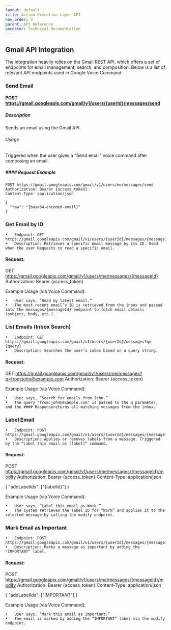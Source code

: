 ```yaml
---
layout: default
title: Action Execution Layer API
nav_order: 3
parent: API Reference
ancestor: Technical Documentation
---
```


## Gmail API Integration

The integration heavily relies on the Gmail REST API, which offers a set of endpoints for email management, search, and composition. Below is a list of relevant API endpoints used in Google Voice Command:

### Send Email

#### POST https://gmail.googleapis.com/gmail/v1/users/{userId}/messages/send

##### Description

Sends an email using the Gmail API.

###### Usage

Triggered when the user gives a “Send email” voice command after composing an email.

##### #### Request Example

```
POST https://gmail.googleapis.com/gmail/v1/users/me/messages/send
Authorization: Bearer {access_token}
Content-Type: application/json

{
  "raw": "{base64-encoded-email}"
}
```

### Get Email by ID

	•	Endpoint: GET https://gmail.googleapis.com/gmail/v1/users/{userId}/messages/{messageId}
	•	Description: Retrieves a specific email message by its ID. Used when the user Requests to read a specific email.

#### Request:

GET https://gmail.googleapis.com/gmail/v1/users/me/messages/{messageId}
Authorization: Bearer {access_token}

Example Usage (via Voice Command):

	•	User says, “Read my latest email.”
	•	The most recent email’s ID is retrieved from the inbox and passed into the messages/{messageId} endpoint to fetch email details (subject, body, etc.).

### List Emails (Inbox Search)

	•	Endpoint: GET https://gmail.googleapis.com/gmail/v1/users/{userId}/messages?q={query}
	•	Description: Searches the user’s inbox based on a query string.

#### Request:

GET https://gmail.googleapis.com/gmail/v1/users/me/messages?q=from:john@example.com
Authorization: Bearer {access_token}

Example Usage (via Voice Command):

	•	User says, “Search for emails from John.”
	•	The query "from:john@example.com" is passed to the q parameter, and the #### Responsereturns all matching messages from the inbox.

### Label Email

	•	Endpoint: POST https://gmail.googleapis.com/gmail/v1/users/{userId}/messages/{messageId}/modify
	•	Description: Applies or removes labels from a message. Triggered by the “Label this email as [label]” command.

#### Request:

POST https://gmail.googleapis.com/gmail/v1/users/me/messages/{messageId}/modify
Authorization: Bearer {access_token}
Content-Type: application/json

{
  "addLabelIds": ["{labelId}"]
}

Example Usage (via Voice Command):

	•	User says, “Label this email as Work.”
	•	The system retrieves the label ID for “Work” and applies it to the selected message by calling the modify endpoint.

### Mark Email as Important

	•	Endpoint: POST https://gmail.googleapis.com/gmail/v1/users/{userId}/messages/{messageId}/modify
	•	Description: Marks a message as important by adding the "IMPORTANT" label.

#### Request:

POST https://gmail.googleapis.com/gmail/v1/users/me/messages/{messageId}/modify
Authorization: Bearer {access_token}
Content-Type: application/json

{
  "addLabelIds": ["IMPORTANT"]
}

Example Usage (via Voice Command):

	•	User says, “Mark this email as important.”
	•	The email is marked by adding the “IMPORTANT” label via the modify endpoint.